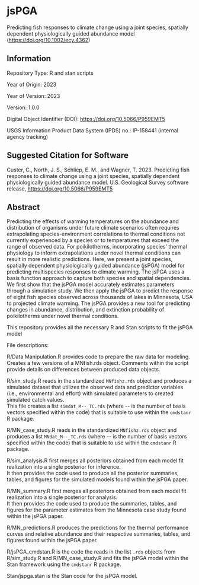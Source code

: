 # jsPGA
Predicting fish responses to climate change using a joint species, spatially dependent physiologically guided abundance model (https://doi.org/10.1002/ecy.4362)

## Information

Repository Type: R and stan scripts 

Year of Origin:  2023

Year of Version: 2023

Version: 1.0.0

Digital Object Identifier (DOI): https://doi.org/10.5066/P959EMT5

USGS Information Product Data System (IPDS) no.: IP-158441 (internal agency tracking)

## Suggested Citation for Software

Custer, C., North, J. S., Schliep, E. M., and Wagner, T. 2023. Predicting fish responses to climate change using a joint species, spatially dependent physiologically guided abundance model. U.S. Geological Survey software release, https://doi.org/10.5066/P959EMT5


## Abstract

Predicting the effects of warming temperatures on the abundance and distribution of organisms under future climate scenarios often requires extrapolating species-environment correlations to thermal conditions not currently experienced by a species or to temperatures that exceed the range of observed data. For poikilotherms, incorporating species’ thermal physiology to inform extrapolations under novel thermal conditions can result in more realistic predictions.  Here, we  present a joint species, spatially dependent physiologically guided abundance (jsPGA) model for predicting multispecies responses to climate warming. The jsPGA uses a basis function approach to capture both species and spatial dependencies.  We first show that the jsPGA model accurately estimates parameters through a simulation study.  We then apply the jsPGA to predict the response of eight fish species observed across thousands of lakes in Minnesota, USA to projected climate warming. The jsPGA provides a new tool for predicting changes in abundance, distribution, and extinction probability of poikilotherms under novel thermal conditions.

This repository provides all the necessary R and Stan scripts to fit the jsPGA model

File descriptions:

R/Data Manipulation.R provides code to prepare the raw data for modeling.  Creates a few versions of a MNfish.rds object. Comments within the script provide details on differences between produced data objects.

R/sim_study.R reads in the standardized `MNfishz.rds` object and produces a simulated dataset that utilizes the observed data and predictor variables (i.e., environmental and effort) with simulated parameters to created simulated catch values.  
This file creates a list `simdat_M--_TC.rds` (where -- is the number of basis vectors specified within the code) that is suitable to use within the `cmdstanr` R package.

R/MN_case_study.R reads in the standardized `MNfishz.rds` object and produces a list `MNdat_M--_TC.rds` (where -- is the number of basis vectors specified within the code) that is suitable to use within the `cmdstanr` R package.

R/sim_analysis.R first merges all posteriors obtained from each model fit realization into a single posterior for inference.  
It then provides the code used to produce all the posterior summaries, tables, and figures for the simulated models found within the jsPGA paper.

R/MN_summary.R first merges all posteriors obtained from each model fit realization into a single posterior for analysis.  
It then provides the code used to produce the summaries, tables, and figures for the parameter estimates from the Minnesota case study found within the jsPGA paper.

R/MN_predictions.R produces the predictions for the thermal performance curves and relative abundance and their respective summaries, tables, and figures found within the jsPGA paper.

R/jsPGA_cmdstan.R is the code the reads in the list `.rds` objects from R/sim_study.R and R/MN_case_study.R and fits the jsPGA model within the Stan framework using the `cmdstanr` R package.

Stan/jspga.stan is the Stan code for the jsPGA model.
